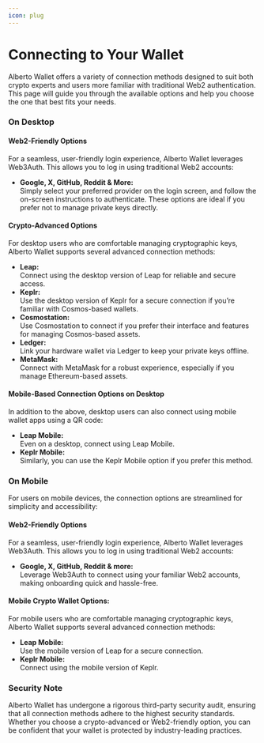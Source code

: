 ```yaml
---
icon: plug
---
```


# Connecting to Your Wallet

Alberto Wallet offers a variety of connection methods designed to suit both crypto experts and users more familiar with traditional Web2 authentication. This page will guide you through the available options and help you choose the one that best fits your needs.

### On Desktop

#### Web2-Friendly Options

For a seamless, user-friendly login experience, Alberto Wallet leverages Web3Auth. This allows you to log in using traditional Web2 accounts:

* **Google, X, GitHub, Reddit & More:**\
  Simply select your preferred provider on the login screen, and follow the on-screen instructions to authenticate. These options are ideal if you prefer not to manage private keys directly.

#### Crypto-Advanced Options

For desktop users who are comfortable managing cryptographic keys, Alberto Wallet supports several advanced connection methods:

* **Leap:**\
  Connect using the desktop version of Leap for reliable and secure access.
* **Keplr:**\
  Use the desktop version of Keplr for a secure connection if you’re familiar with Cosmos-based wallets.
* **Cosmostation:**\
  Use Cosmostation to connect if you prefer their interface and features for managing Cosmos-based assets.
* **Ledger:**\
  Link your hardware wallet via Ledger to keep your private keys offline.
* **MetaMask:**\
  Connect with MetaMask for a robust experience, especially if you manage Ethereum-based assets.

#### Mobile-Based Connection Options on Desktop

In addition to the above, desktop users can also connect using mobile wallet apps using a QR code:

* **Leap Mobile:**\
  Even on a desktop, connect using Leap Mobile.
* **Keplr Mobile:**\
  Similarly, you can use the Keplr Mobile option if you prefer this method.

### On Mobile

For users on mobile devices, the connection options are streamlined for simplicity and accessibility:

#### **Web2-Friendly Options**

For a seamless, user-friendly login experience, Alberto Wallet leverages Web3Auth. This allows you to log in using traditional Web2 accounts:

* **Google, X, GitHub, Reddit & more:**\
  Leverage Web3Auth to connect using your familiar Web2 accounts, making onboarding quick and hassle-free.

#### **Mobile Crypto Wallet Options:**

For mobile users who are comfortable managing cryptographic keys, Alberto Wallet supports several advanced connection methods:

* **Leap Mobile:**\
  Use the mobile version of Leap for a secure connection.
* **Keplr Mobile:**\
  Connect using the mobile version of Keplr.

### Security Note

Alberto Wallet has undergone a rigorous third-party security audit, ensuring that all connection methods adhere to the highest security standards. Whether you choose a crypto-advanced or Web2-friendly option, you can be confident that your wallet is protected by industry-leading practices.
